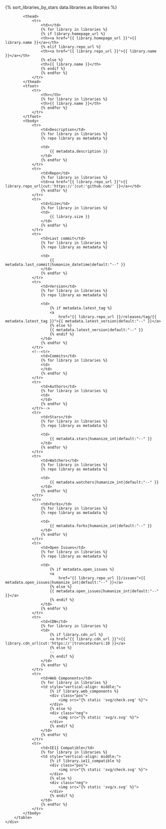 <section class="section">
    <div class="table-container">
        <table class="table">
            {% sort_libraries_by_stars data.libraries as libraries %}

            <thead>
                <tr>
                    <td></td>
                    {% for library in libraries %}
                    {% if library.homepage_url %}
                    <th><a href="{{ library.homepage_url }}">{{ library.name }}</a></th>
                    {% elif library.repo_url %}
                    <th><a href="{{ library.repo_url }}">{{ library.name }}</a></th>
                    {% else %}
                    <th>{{ library.name }}</th>
                    {% endif %}
                    {% endfor %}
                </tr>
            </thead>
            <tfoot>
                <tr>
                    <th></th>
                    {% for library in libraries %}
                    <th>{{ library.name }}</th>
                    {% endfor %}
                </tr>
            </tfoot>
            <tbody>
                <tr>
                    <td>Description</td>
                    {% for library in libraries %}
                    {% repo library as metadata %}
                    
                    <td>
                        {{ metadata.description }}
                    </td>
                    {% endfor %}
                </tr>
                <tr>
                    <td>Repo</td>
                    {% for library in libraries %}
                    <td><a href="{{ library.repo_url }}">{{ library.repo_url|cut:'https://'|cut:'github.com/' }}</a></td>
                    {% endfor %}
                </tr>
                <tr>
                    <td>Size</td>
                    {% for library in libraries %}
                    <td>
                        {{ library.size }}
                    </td>
                    {% endfor %}
                </tr>
                <tr>
                    <td>Last commit</td>
                    {% for library in libraries %}
                    {% repo library as metadata %}

                    <td>
                        {{ metadata.last_commit|humanize_datetime|default:"--" }}
                    </td>
                    {% endfor %}
                </tr>
                <tr>
                    <td>Version</td>
                    {% for library in libraries %}
                    {% repo library as metadata %}

                    <td>
                        {% if metadata.latest_tag %}
                        <a
                            href="{{ library.repo_url }}/releases/tag/{{ metadata.latest_tag }}">{{ metadata.latest_version|default:"--" }}</a>
                        {% else %}
                        {{ metadata.latest_version|default:"--" }}
                        {% endif %}
                    </td>
                    {% endfor %}
                </tr>
                <!--<tr>
                    <td>Commits</td>
                    {% for library in libraries %}
                    <td>
                    </td>
                    {% endfor %}
                </tr>
                <tr>
                    <td>Authors</td>
                    {% for library in libraries %}
                    <td>
                    </td>
                    {% endfor %}
                </tr>-->
                <tr>
                    <td>Stars</td>
                    {% for library in libraries %}
                    {% repo library as metadata %}

                    <td>
                        {{ metadata.stars|humanize_int|default:"--" }}
                    </td>
                    {% endfor %}
                </tr>
                <tr>
                    <td>Watchers</td>
                    {% for library in libraries %}
                    {% repo library as metadata %}

                    <td>
                        {{ metadata.watchers|humanize_int|default:"--" }}
                    </td>
                    {% endfor %}
                </tr>
                <tr>
                    <td>Forks</td>
                    {% for library in libraries %}
                    {% repo library as metadata %}

                    <td>
                        {{ metadata.forks|humanize_int|default:"--" }}
                    </td>
                    {% endfor %}
                </tr>
                <tr>
                    <td>Open Issues</td>
                    {% for library in libraries %}
                    {% repo library as metadata %}

                    <td>
                        {% if metadata.open_issues %}
                        <a
                            href="{{ library.repo_url }}/issues">{{ metadata.open_issues|humanize_int|default:"--" }}</a>
                        {% else %}
                        {{ metadata.open_issues|humanize_int|default:"--" }}</a>
                        {% endif %}
                    </td>
                    {% endfor %}
                </tr>
                <tr>
                    <td>CDN</td>
                    {% for library in libraries %}
                    <td>
                        {% if library.cdn_url %}
                        <a href="{{ library.cdn_url }}">{{ library.cdn_url|cut:'https://'|truncatechars:10 }}</a>
                        {% else %}
                        --
                        {% endif %}
                    </td>
                    {% endfor %}
                </tr>
                <tr>
                    <td>Web Components</td>
                    {% for library in libraries %}
                    <td style="vertical-align: middle;">
                        {% if library.web_components %}
                        <div class="pos">
                            <img src="{% static 'svg/check.svg' %}">
                        </div>
                        {% else %}
                        <div class="neg">
                            <img src="{% static 'svg/x.svg' %}">
                        </div>
                        {% endif %}
                    </td>
                    {% endfor %}
                </tr>
                <tr>
                    <td>IE11 Compatible</td>
                    {% for library in libraries %}
                    <td style="vertical-align: middle;">
                        {% if library.ie11_compatible %}
                        <div class="pos">
                            <img src="{% static 'svg/check.svg' %}">
                        </div>
                        {% else %}
                        <div class="neg">
                            <img src="{% static 'svg/x.svg' %}">
                        </div>
                        {% endif %}
                    </td>
                    {% endfor %}
                </tr>
            </tbody>
        </table>
    </div>
</section>